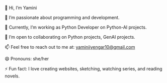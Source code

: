 👋 Hi, I’m Yamini

👀 I’m passionate about programming and development.

🌱 Currently, I’m working as Python Developer on Python-AI projects.

💞️ I’m open to collaborating on Python projects, GenAI projects.

📫 Feel free to reach out to me at: yaminiiyengar10@gmail.com

😄 Pronouns: she/her

⚡ Fun fact: I love creating websites, sketching, watching series, and reading novels.

<!---
Yam25/Yam25 is a ✨ special ✨ repository because its `README.md` (this file) appears on your GitHub profile.
You can click the Preview link to take a look at your changes.
--->
